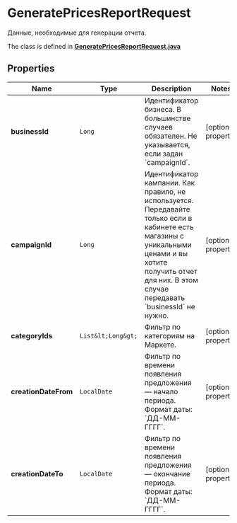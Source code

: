 

# GeneratePricesReportRequest

Данные, необходимые для генерации отчета.

The class is defined in **[GeneratePricesReportRequest.java](../../src/main/java/org/openapitools/model/GeneratePricesReportRequest.java)**

## Properties

Name | Type | Description | Notes
------------ | ------------- | ------------- | -------------
**businessId** | `Long` | Идентификатор бизнеса.  В большинстве случаев обязателен. Не указывается, если задан &#x60;campaignId&#x60;.  |  [optional property]
**campaignId** | `Long` | Идентификатор кампании.  Как правило, не используется. Передавайте только если в кабинете есть магазины с уникальными ценами и вы хотите получить отчет для них. В этом случае передавать &#x60;businessId&#x60; не нужно.  |  [optional property]
**categoryIds** | `List&lt;Long&gt;` | Фильтр по категориям на Маркете. |  [optional property]
**creationDateFrom** | `LocalDate` | Фильтр по времени появления предложения — начало периода.  Формат даты: &#x60;ДД-ММ-ГГГГ&#x60;.  |  [optional property]
**creationDateTo** | `LocalDate` | Фильтр по времени появления предложения — окончание периода.  Формат даты: &#x60;ДД-ММ-ГГГГ&#x60;.  |  [optional property]







